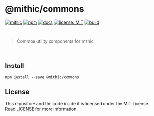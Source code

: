 # @mithic/commons

[![mithic](https://img.shields.io/badge/project-mithic-blueviolet.svg?style=flat-square&logo=github)](https://github.com/andykswong/mithic)
[![npm](https://img.shields.io/npm/v/@mithic/commons?style=flat-square&logo=npm)](https://www.npmjs.com/package/@mithic/commons)
[![docs](https://img.shields.io/badge/docs-typedoc-blue?style=flat-square&logo=typescript&logoColor=white)](http://andykswong.github.io/mithic)
[![license: MIT](https://img.shields.io/badge/License-MIT-red.svg?style=flat-square)](./LICENSE)
[![build](https://img.shields.io/github/actions/workflow/status/andykswong/mithic/build.yaml?style=flat-square)](https://github.com/andykswong/mithic/actions/workflows/build.yaml)

<br/>

> Common utility components for mithic

<br/>

## Install
```shell
npm install --save @mithic/commons
```

## License
This repository and the code inside it is licensed under the MIT License. Read [LICENSE](./LICENSE) for more information.

